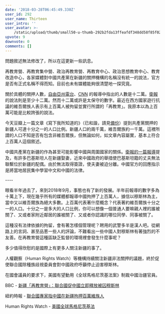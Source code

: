 ```yaml
---
date: '2018-03-28T06:45:49.330Z'
user_id: 292
user_name: Thirteen
user_intro: ''
user_avatar: >-
    /static/upload/thumb/small50-u-thumb-292b2fda13ffeafdf348dd58f85f02a2f3c2a01ee2c.png
upvote: 9
downvote: 0
comments: []
---
```


問題敘述無法修改了，所以在這更新一些訊息。

  

再教育營、再教育集中營、政治再教育營、再教育中心、政治思想教育中心、教育改造中心，各家媒體對中國共產黨在新疆的關押機構的名稱沒有統一的說法，官方是否有正式名稱不得而知。目前也未有媒體能夠很清楚地一探究竟。

  

關於具體的關押人數，[自由亞州電台](https://www.rfa.org/english/news/uyghur/detentions-01222018171657.html)、[CNN](https://www.cnn.com/2018/02/02/asia/china-xinjiang-detention-camps-intl/index.html) 的報導中指出的人數是十二萬。[衛報](https://www.theguardian.com/world/2018/jan/25/at-least-120000-muslim-uighurs-held-in-chinese-re-education-camps-report)的說法則是至少十二萬。然而十二萬或許是太保守的數字。最近在西方國家遊行抗議的維吾爾族人表示有上百萬人被拘留並實行所謂的「再教育」。我原本以為上百萬可能是比較誇張的說法。

今天豆瓣上一篇文章《寫下我所知道的》（已和諧，請見[備份](https://www.pin-cong.com/p/57364/)）提到共產黨關押的新疆人可達十分之一的人口比例。新疆人口約兩千萬，維吾爾族約一千萬。這裡所謂的人口不知是否有包含非維吾爾族，但無論如何，如文章內容屬實，基本上符合上百萬人這個敘述。

  

中國共產黨在新疆的作為甚至可能影響中國與周圍國家的關係。[衛報的一篇報導](https://www.theguardian.com/world/2018/mar/15/chinese-crackdown-separates-pakistani-husbands-from-uighur-wives)提及，有許多巴基斯坦人在新疆娶妻，近來中國政府的舉措使巴基斯坦籍的丈夫無法聯繫位於新疆的配偶。由於無法取得簽證，使夫妻被迫分離。中國官方的回應指示是將當地居民集中學習中文和中國的法律。

  

\----

眼看半年過去了，來到2018年9月，事態也有了新的發展。半年前報導的數字多為十萬上下，現在幾乎所有的媒體都報導中國拘押了上百萬人，據信以穆斯林為主，當中又以維吾爾族為絕大多數。上百萬代表著什麼概念？代表著約維吾爾族十分之一的人口。十分之一是多大的人口比例，你可以想像一個普通人要嘛親人裡的誰被關了、又或者家附近鄰居的誰被關了、又或者你認識的哪位同學、同事被關了。

這種沒有法律依據的拘留，會有著怎樣個管理呢？聘用的武警多半是漢人吧。從網路上的言詞、甚至品蔥一些人的評論，不難看出一些中國人對穆斯林有著強烈的不友善。在再教育營這種區缺乏監督的環境裡會發生什麼事呢？

多少值得欣慰的是國際上有更多人關注新疆的事了。

人權觀察（Human Rights Watch）等機構持續關注新疆非法關押的議題，終於促使聯合國除種族歧視委員會對中國政府呼籲停止迫害穆斯林。

在國會議員的要求下，美國有望動用《全球馬格尼茨基法案》制裁中國治疆官員。

  

BBC - [新疆「再教育營」：聯合國促中國立即釋放被囚穆斯林](https://www.bbc.com/zhongwen/trad/world-45372262)

紐約時報 - [聯合國專家指中國在新疆拘押百萬維族人](https://cn.nytimes.com/china/20180813/china-xinjiang-un-uighurs/)

Human Rights Watch - [美國全球馬格尼茨基法](https://www.hrw.org/zh-hans/news/2017/09/13/309262)
